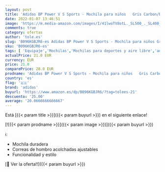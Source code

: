 ```yaml
---
layout: post
title: 'Adidas BP Power V S Sports - Mochila para niños   Gris Carbon/Rojo  Carbon/White/Vista Grey/App Solar Red   Talla única'
date: 2022-01-07 13:46:51
image: 'https://m.media-amazon.com/images/I/41lwoTV8otL._SL500_._SL400_.jpg'
comments: true
category: ofertas
author: 'tole.es'
slug: 'B096KGBJR6-es Adidas BP Power V S Sports - Mochila para niños Gris...'
sku: 'B096KGBJR6-es'
tags: [ 'Equipaje','Mochilas','Mochilas para deportes y aire libre','adidas','mochila', ]
actualPrice: 21.0 EUR
currency: EUR
price: 21.0
comparePrice: 28.0 EUR
prodname: 'Adidas BP Power V S Sports - Mochila para niños   Gris Carbon/Rojo  Carbon/White/Vista Grey/App Solar Red   Talla única'
country: 'es'
flag: '🇪🇸'
brand: 'adidas'
buyurl: 'https://www.amazon.es/dp/B096KGBJR6/?tag=tolees-21'
descuento: '25.00'
average: '20.0666666666667'
---
```


Está [{{< param title >}}]({{< param buyurl >}}) en el siguiente enlace!

[![{{< param prodname >}}]({{< param image >}})]({{< param buyurl >}})

ℹ️:

- Mochila duradera
- Correas de hombro acolchadas ajustables
- Funcionalidad y estilo

[🛒 Ver la oferta!!]({{< param buyurl >}})
